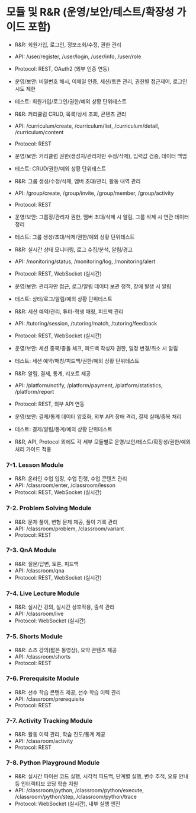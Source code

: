 
# 모듈 및 R&R (운영/보안/테스트/확장성 가이드 포함)

- R&R: 회원가입, 로그인, 정보조회/수정, 권한 관리
- API: /user/register, /user/login, /user/info, /user/role
- Protocol: REST, OAuth2 (외부 인증 연동)
- 운영/보안: 비밀번호 해시, 이메일 인증, 세션/토큰 관리, 권한별 접근제어, 로그인 시도 제한
- 테스트: 회원가입/로그인/권한/예외 상황 단위테스트

- R&R: 커리큘럼 CRUD, 목록/상세 조회, 콘텐츠 관리
- API: /curriculum/create, /curriculum/list, /curriculum/detail, /curriculum/content
- Protocol: REST
- 운영/보안: 커리큘럼 권한(생성자/관리자만 수정/삭제), 입력값 검증, 데이터 백업
- 테스트: CRUD/권한/예외 상황 단위테스트

- R&R: 그룹 생성/수정/삭제, 멤버 초대/관리, 활동 내역 관리
- API: /group/create, /group/invite, /group/member, /group/activity
- Protocol: REST
- 운영/보안: 그룹장/관리자 권한, 멤버 초대/삭제 시 알림, 그룹 삭제 시 연관 데이터 정리
- 테스트: 그룹 생성/초대/삭제/권한/예외 상황 단위테스트

- R&R: 실시간 상태 모니터링, 로그 수집/분석, 알림/경고
- API: /monitoring/status, /monitoring/log, /monitoring/alert
- Protocol: REST, WebSocket (실시간)
- 운영/보안: 관리자만 접근, 로그/알림 데이터 보관 정책, 장애 발생 시 알림
- 테스트: 상태/로그/알림/예외 상황 단위테스트

- R&R: 세션 예약/관리, 튜터-학생 매칭, 피드백 관리
- API: /tutoring/session, /tutoring/match, /tutoring/feedback
- Protocol: REST, WebSocket (실시간)
- 운영/보안: 세션 중복/충돌 체크, 피드백 작성자 권한, 일정 변경/취소 시 알림
- 테스트: 세션 예약/매칭/피드백/권한/예외 상황 단위테스트

- R&R: 알림, 결제, 통계, 리포트 제공
- API: /platform/notify, /platform/payment, /platform/statistics, /platform/report
- Protocol: REST, 외부 API 연동
- 운영/보안: 결제/통계 데이터 암호화, 외부 API 장애 격리, 결제 실패/중복 처리
- 테스트: 결제/알림/통계/예외 상황 단위테스트

- R&R, API, Protocol 외에도 각 세부 모듈별로 운영/보안/테스트/확장성/권한/예외 처리 가이드 적용

### 7-1. Lesson Module
- R&R: 온라인 수업 입장, 수업 진행, 수업 콘텐츠 관리
- API: /classroom/enter, /classroom/lesson
- Protocol: REST, WebSocket (실시간)

### 7-2. Problem Solving Module
- R&R: 문제 풀이, 변형 문제 제공, 풀이 기록 관리
- API: /classroom/problem, /classroom/variant
- Protocol: REST

### 7-3. QnA Module
- R&R: 질문/답변, 토론, 피드백
- API: /classroom/qna
- Protocol: REST, WebSocket (실시간)

### 7-4. Live Lecture Module
- R&R: 실시간 강의, 실시간 상호작용, 출석 관리
- API: /classroom/live
- Protocol: WebSocket (실시간)

### 7-5. Shorts Module
- R&R: 쇼츠 강의(짧은 동영상), 요약 콘텐츠 제공
- API: /classroom/shorts
- Protocol: REST

### 7-6. Prerequisite Module
- R&R: 선수 학습 콘텐츠 제공, 선수 학습 이력 관리
- API: /classroom/prerequisite
- Protocol: REST

### 7-7. Activity Tracking Module
- R&R: 활동 이력 관리, 학습 진도/통계 제공
- API: /classroom/activity
- Protocol: REST

### 7-8. Python Playground Module
- R&R: 실시간 파이썬 코드 실행, 시각적 피드백, 단계별 실행, 변수 추적, 오류 안내 등 인터랙티브 코딩 학습 지원
- API: /classroom/python, /classroom/python/execute, /classroom/python/step, /classroom/python/trace
- Protocol: WebSocket (실시간), 내부 실행 엔진

